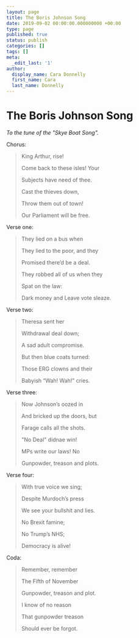 ```yaml
---
layout: page
title: The Boris Johnson Song
date: 2019-09-02 00:00:00.000000000 +00:00
type: page
published: true
status: publish
categories: []
tags: []
meta:
  _edit_last: '1'
author:
  display_name: Cara Donnelly
  first_name: Cara
  last_name: Donnelly
---
```


# The Boris Johnson Song

*To the tune of the "Skye Boat Song".*

Chorus:

> King Arthur, rise!
>
> Come back to these isles! Your
>
> Subjects have need of thee.
>
> Cast the thieves down,
>
> Throw them out of town!
>
> Our Parliament will be free.

Verse one:

> They lied on a bus when
>
> They lied to the poor, and they
>
> Promised there’d be a deal.
>
> They robbed all of us when they
>
> Spat on the law:
>
> Dark money and Leave vote sleaze.

Verse two:

> Theresa sent her
>
> Withdrawal deal down;
>
> A sad adult compromise.
>
> But then blue coats turned:
>
> Those ERG clowns and their
>
> Babyish “Wah! Wah!” cries.

Verse three:

> Now Johnson’s oozed in
>
> And bricked up the doors, but
>
> Farage calls all the shots.
>
> "No Deal" didnae win!
>
> MPs write our laws! No
>
> Gunpowder, treason and plots.

Verse four:

> With true voice we sing;
>
> Despite Murdoch’s press
>
> We see your bullshit and lies.
>
> No Brexit famine;
>
> No Trump’s NHS;
>
> Democracy is alive!

Coda:

> Remember, remember
>
> The Fifth of November
>
> Gunpowder, treason and plot.
>
> I know of no reason
>
> That gunpowder treason
>
> Should ever be forgot.

